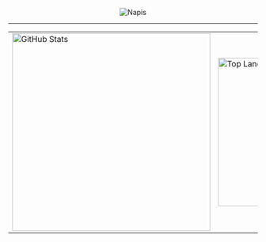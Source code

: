 <p align="center">
  <img src="https://readme-typing-svg.herokuapp.com?font=Fira+Code&pause=1000&center=true&random=false&width=435&lines=Hi+everyone!;I'm+zorin!;Python+Developer;HTML+Developer" alt="Napis" />
</p>

***

<table align="center">
  <tr>
    <td>
      <img src="https://github-readme-stats.vercel.app/api?username=simswaper&show_icons=true&theme=radical&locale=pl" alt="GitHub Stats" width="400"/>
    </td>
    <td>
      <img src="https://github-readme-stats.vercel.app/api/top-langs/?username=simswaper&layout=compact&theme=radical" alt="Top Langs" width="300"/>
    </td>
  </tr>
</table>
